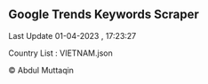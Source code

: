 

## Google Trends Keywords Scraper 
 
Last Update 01-04-2023 , 17:23:27

Country List :
VIETNAM.json



© Abdul Muttaqin 
